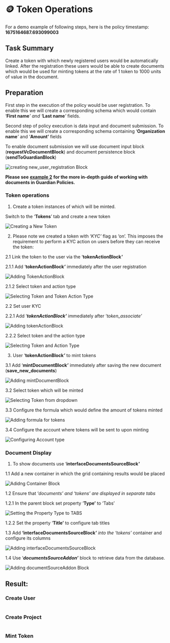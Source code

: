 # 🪙 Token Operations

For a demo example of following steps, here is the policy timestamp: **1675164687.693099003**

## **Task Summary**

Create a token with which newly registered users would be automatically linked. After the registration these users would be able to create documents which would be used for minting tokens at the rate of 1 token to 1000 units of value in the document.

## **Preparation**

First step in the execution of the policy would be user registration. To enable this we will create a corresponding schema which would contain ‘**First name**_’ and ‘_**Last name**_’_ fields.

Second step of policy execution is data input and document submission. To enable this we will create a corresponding schema containing ‘**Organization name**_’_ and ‘**Amount’** fields

To enable document submission we will use document input block (**requestVcDocumentBlock**) and document persistence block (**sendToGuardianBlock**)

![creating new\_user\_registration Block](<../../../../.gitbook/assets/0 (1) (1) (1) (1) (1) (1) (1).png>)

**Please see** [**example 2**](data-input-via-forms-using-roles-to-partition-user-activities..md) **for the more in-depth guide of working with documents in Guardian Policies.**

### **Token operations**

1. Create a token instances of which will be minted.

Switch to the ‘**Tokens**’ tab and create a new token

![Creating a New Token](<../../../../.gitbook/assets/1 (2) (2).png>)

2. Please note we created a token with ‘_KYC’_ flag as ‘on’. This imposes the requirement to perform a KYC action on users before they can receive the token:

2.1 Link the token to the user via the ‘**tokenActionBlock**_**'**_

2.1.1 Add ‘**tokenActionBlock**_**’**_ immediately after the user registration

![Adding TokenActionBlock](<../../../../.gitbook/assets/2 (2) (1).png>)

2.1.2 Select token and action type

![Selecting Token and Token Action Type](<../../../../.gitbook/assets/3 (1) (3).png>)

2.2 Set user KYC

2.2.1 Add ‘_**tokenActionBlock’**_ immediately after ‘_token\_associate’_

![Adding tokenActionBlock](<../../../../.gitbook/assets/4 (1) (1) (3).png>)

2.2.2 Select token and the action type

![Selecting Token and Action Type](<../../../../.gitbook/assets/5 (1) (1) (1) (1) (1) (1) (1) (1) (1).png>)

3. User ‘**tokenActionBlock**_**’**_ to mint tokens

3.1 Add ‘**mintDocumentBlock**_**’**_ immediately after saving the new document (**save\_new\_documents**)

![Adding mintDocumentBlock](<../../../../.gitbook/assets/6 (7).png>)

3.2 Select token which will be minted

![Selecting Token from dropdown](<../../../../.gitbook/assets/7 (1) (1) (1) (1) (1) (1) (1).png>)

3.3 Configure the formula which would define the amount of tokens minted

![Adding formula for tokens](<../../../../.gitbook/assets/8 (3) (1) (1).png>)

3.4 Configure the account where tokens will be sent to upon minting

![Configuring Account type](<../../../../.gitbook/assets/9 (2) (1) (1).png>)

### **Document Display**

1. To show documents use ‘**interfaceDocumentsSourceBlock**_**'**_

1.1 Add a new container in which the grid containing results would be placed

![Adidng Container Block](<../../../../.gitbook/assets/10 (1) (1) (1) (1) (1) (1) (1) (1).png>)

1.2 Ensure that ‘_documents’ and ‘tokens’ are displayed in separate tabs_

1.2.1 In the parent block set property ‘**Type’** to ‘Tabs’

![Setting the Property Type to TABS](<../../../../.gitbook/assets/11 (1) (1) (1) (1) (1) (1) (1).png>)

1.2.2 Set the property ‘**Title’** to configure tab titles

1.3 Add **‘interfaceDocumentsSourceBlock**_**’** into the ‘tokens’_ container and configure its columns

![Adding interfaceDocumentsSourceBlock](<../../../../.gitbook/assets/12 (1) (1) (1) (1) (1) (1) (1).png>)

1.4 Use ‘_**documentsSourceAddon’**_ block to retrieve data from the database.

![Adding documentSourceAddon Block](<../../../../.gitbook/assets/13 (1) (2).png>)

## **Result:**

### Create User

<figure><img src="../../../../.gitbook/assets/Template_3_demot_01.png" alt=""><figcaption></figcaption></figure>

### Create Project

<figure><img src="../../../../.gitbook/assets/Template_3_demot_02.png" alt=""><figcaption></figcaption></figure>

### Mint Token

<figure><img src="../../../../.gitbook/assets/Template_3_demot_03.png" alt=""><figcaption></figcaption></figure>
